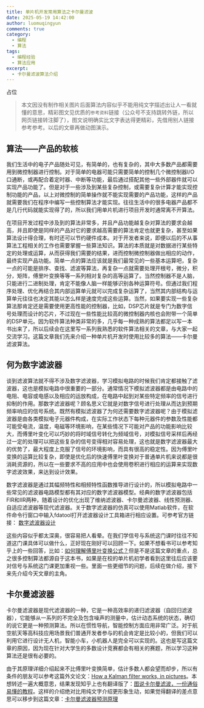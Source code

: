```yaml
---
title: 单片机开发常用算法之卡尔曼滤波
date: 2025-05-19 14:42:00
author: luomuqingyun
comments: true
category:
  - 编程
  - 算法
tags:
  - 编程经验
  - 算法应用
excerpt:
  - 卡尔曼滤波算法介绍
---
```

占位
>本文因没有制作相关图片后面算法内容似乎不能用纯文字描述出让人一看就懂的意思，精彩图文见优质的`参考资料`链接（公众号不支持跳转外链，所以网页链接转注脚了），图文说明确实比文字表达得更精彩，先借用别人链接参考参考。以后的文章再做动图演示。
## 算法——产品的软核
我们生活中的电子产品随处可见，有简单的，也有复杂的，其中大多数产品都需要用到微控制器进行控制。对于简单的电器可能只需要简单的控制几个微控制器I/O口通断，或再配合着定时器、中断等功能，最后通过搭配其他一些外部器件就可以实现产品功能了。但是对于一些涉及到某些复杂控制，或需要复杂计算才能实现控制功能的产品，以上对微控制的简单操作就不能实现需要的产品功能，这样的产品就需要我们在程序中编写一些控制算法才能实现。往往生活中的很多电器产品都不是几行代码就能实现得了的，所以我们用单片机进行项目开发时通常离不开算法。

在项目开发过程中涉及到的算法非常多，并且产品功能越复杂对算法的要求会越高，并且即使是同样的产品对它的要求越高需要的算法肯定也就更复杂，甚至如果算法设计得合理，有时还可以节约硬件成本。对于开发者来说，即便以后的不从事算法工程相关的工作也需要掌握一些算法知识。算法的本质就是对数据进行某些特定的处理或运算，从而获得我们需要的结果，进而控制微控制器做出相应的动作，最终实现产品功能。简单一点的算法应该就是我们最常见的一些基本运算吧，复杂一点的可能是排序、查找、滤波等算法，再复杂一点就需要处理开根号，微分，积分，矩阵，傅里叶变换等等一系列相对复杂的高等运算了。当然控制器不是人脑，只能进行二进制处理，肯定不能像人脑一样能够识别各种运算符号。但通过我们程序处理、优化再结合其内部运算单元就可以完成复杂运算了，当然其内部结构与运算单元往往也决定其能以怎么样是速度完成这些运算。当然，如果要实现一些复杂算法那肯定还是需要使用更高性能的控制器，比如，DSP芯片就是专门为数字信号处理而设计的芯片，不过现在一些性能比较高的微控制器内核也会附带一个简单的DSP单元。因为软件算法种类非常的多，几乎每一种成熟的算法都足以写一本书出来了，所以后续会在这里写一系列我熟悉的软件算法相关的文章，与大家一起交流学习。这篇文章我们先来介绍一种单片机开发时使用比较多的算法——卡尔曼滤波算法。

## 何为数字滤波器
谈到滤波算法就不得不涉及数字滤波器，学习模拟电路的时候我们肯定都接触了滤波器，这也是模拟电路中很重要的一部分。通常情况下模拟滤波器都是由电路中的电阻、电容或电感以及相应的运放构成，在电路中起到对某些特定频率的信号进行抑制的作用。那数字滤波器呢？顾名思义它就是对数字信号进行处理从而达到预期频率响应的信号系统。既然有模拟滤波器了为何还需要数字滤波器呢？由于模拟滤波器是由各类模拟电子元器件构成，在实际工作状态下每种元器件的参数及性能都可能受电流，温度，电磁等环境影响，在某些情况下可能对产品的功能影响比较大，而傅里叶变化可以巧妙的将时域信号转化为频域信号，对模拟信号采样后再经过一定的处理可以把这些复杂的信号变得相对容易处理，这也就是数字滤波器最大的优势了，最大程度上克服了信号的环境影响，而具有很高的稳定性。因为傅里叶变换的运算比较复杂，即使是优化后的快速傅里叶变换对于普通单片机来说都是很消耗资源的，所以在一些要求不高的应用中也会使用卷积进行相应的运算来实现数字滤波效果，来达到设计效果。

数字滤波器是通过其幅频特性和相频特性函数推导进行设计的，所以模拟电路中一些常见的滤波器电路模型都有其对应的数字滤波器模型。经典的数字滤波器包括FIR和IIR两种，随着设计的优化出现了维纳滤波器、卡尔曼滤波器、线性预测器、自适应滤波器等现代滤波器。关于数字滤波器的仿真可以使用Matlab软件，在软件命令行窗口中输入fdatool打开滤波器设计工具箱进行相应设置。可参考官方链接：
[数字滤波器设计](https://ww2.mathworks.cn/help/signal/filter-design.html?s_tid=CRUX_lftnav "数字滤波器设计")

这些内容似乎都太深奥，很容易把人看晕。在我们学信号与系统这门课时往往不知道这门课具体可以做什么，正好现在刚好可以回顾一下。如果不想看书可以参考知乎上的一些回答，比如：[如何理解傅里叶变换公式？](https://www.zhihu.com/question/19714540/answer/1119070975 "如何理解傅里叶变换公式？")但是不是这篇文章的重点，总之很多控制算法都源自于这本书，如果是在校的单片机初学者看到这里往后应该要对信号与系统这门课更加重视一些。里面一些更细节的问题，后续在做介绍，接下来先介绍今天文章的主角。
## 卡尔曼滤波器
卡尔曼滤波器是现代滤波器的一种，它是一种高效率的递归滤波器（自回归滤波器），它能够从一系列的不完全及包含噪声的测量中，估计动态系统的状态，确切的说它更是一种预测算法。所以在惯性导航，智能控制方面应用非常广泛。对于航空航天等高科技应用场景我们普通开发者参与的机会肯定是比较小的，但我们可以利用它进行设计无人机，智能小车，小机器人是完全可以实现的。这也是写这篇文章的原因，因为现在针对大学生的多数设计竞赛都会有相关的赛题，所以学习这种算法还是很有必要的。

由于其原理详细介绍起来不比傅里叶变换简单，估计多数人都会望而却步，所以有条件的朋友可以参考这篇外文论文：[How a Kalman filter works, in pictures](https://www.bzarg.com/p/how-a-kalman-filter-works-in-pictures/ "How a Kalman filter works, in pictures")。本想转述一遍大概意思，结果发现知乎上也有翻译版了：[图说卡尔曼滤波，一份通俗易懂的教程](https://zhuanlan.zhihu.com/p/39912633 "图说卡尔曼滤波，一份通俗易懂的教程")。这样的介绍绝对比用纯文字介绍更形象生动，如果觉得翻译的差点意思可以移步到这篇文章：[卡尔曼滤波器预测原理](https://www.cnblogs.com/louisanu/p/12803272.html "卡尔曼滤波器预测原理")



